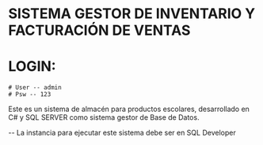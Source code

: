 # SISTEMA GESTOR DE INVENTARIO Y FACTURACIÓN DE VENTAS
  # LOGIN:
    # User -- admin
    # Psw -- 123
    
Este es un sistema de almacén para productos escolares, 
desarrollado en C# y SQL SERVER como sistema gestor de Base de Datos.

-- La instancia para ejecutar este sistema debe ser en SQL Developer